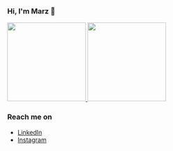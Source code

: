 ### Hi, I'm Marz 👋

<p align="left">
<a href="https://github.com/zukidev">
  <img height="180em" src="https://github-readme-stats-eight-theta.vercel.app/api?username=zukidev&show_icons=true&theme=algolia&include_all_commits=true&count_private=true"/>
  <img height="180em" src="https://github-readme-stats-eight-theta.vercel.app/api/top-langs/?username=zukidev&layout=compact&langs_count=8&theme=algolia"/>
</a>
</p>

### Reach me on
- <a href="https://linkedin.com/in/marzuki-akmal/">LinkedIn</a>
- <a href="https://www.instagram.com/marzuki_akmal/">Instagram</a>
